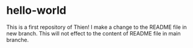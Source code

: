 # hello-world
This is a first repository of Thien!
I make a change to the README file in new branch. This will not effect to the content of README file in main branche.


